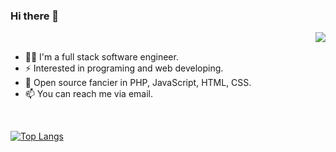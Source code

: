 ### Hi there 👋
<a href="https://github.com/isszz/isszz">
  <img align="right" src="https://github-readme-stats.vercel.app/api?username=isszz&show_icons=true" />
</a>
<p><br /></p>

- 🚶‍♂️ I'm a full stack software engineer.
- ⚡ Interested in programing and web developing.
- 🌱 Open source fancier in PHP, JavaScript, HTML, CSS.
- 📫 You can reach me via email.
<p><br /></p>

[![Top Langs](https://github-readme-stats.vercel.app/api/top-langs/?username=isszz&layout=compact)](https://github.com/anuraghazra/github-readme-stats)
